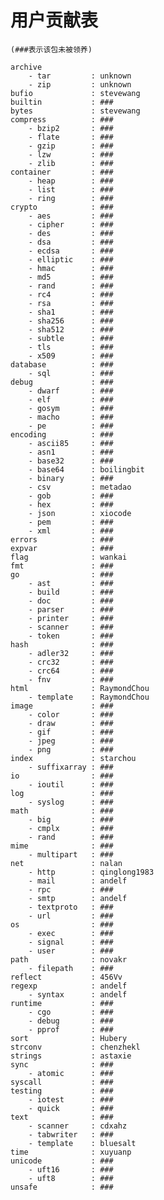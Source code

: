 # 用户贡献表
	(###表示该包未被领养)
	
	archive
		- tar         : unknown
		- zip         : unknown
	bufio             : stevewang
	builtin           : ###
	bytes             : stevewang
	compress          : ###
		- bzip2       : ###
		- flate       : ###
		- gzip        : ###
		- lzw         : ###
		- zlib        : ###
	container         : ###
		- heap        : ###
		- list        : ###
		- ring        : ###
	crypto            : ###
		- aes         : ###
		- cipher      : ###
		- des         : ###
		- dsa         : ###
		- ecdsa       : ###
		- elliptic    : ###
		- hmac        : ###
		- md5         : ###
		- rand        : ###
		- rc4         : ###
		- rsa         : ###
		- sha1        : ###
		- sha256      : ###
		- sha512      : ###
		- subtle      : ###
		- tls         : ###
		- x509        : ###
	database          : ###
		- sql         : ###
	debug             : ###
		- dwarf       : ###
		- elf         : ###
		- gosym       : ###
		- macho       : ###
		- pe          : ###
	encoding          : ###
		- ascii85     : ###
		- asn1        : ###
		- base32      : ###
		- base64      : boilingbit
		- binary      : ###
		- csv         : metadao
		- gob         : ###
		- hex         : ###
		- json        : xiocode
		- pem         : ###
		- xml         : ###
	errors            : ###
	expvar            : ###
	flag              : wankai
	fmt               : ###
	go                : ###
		- ast         : ###
		- build       : ###
		- doc         : ###
		- parser      : ###
		- printer     : ###
		- scanner     : ###
		- token       : ###
	hash              : ###
		- adler32     : ###
		- crc32       : ###
		- crc64       : ###
		- fnv         : ###
	html              : RaymondChou
		- template    : RaymondChou
	image             : ###
		- color       : ###
		- draw        : ###
		- gif         : ###
		- jpeg        : ###
		- png         : ###
	index             : starchou
		- suffixarray : ###
	io                : ###
		- ioutil      : ###
	log               : ###
		- syslog      : ###
	math              : ###
		- big         : ###
		- cmplx       : ###
		- rand        : ###
	mime              : ###
		- multipart   : ###
	net               : nalan
		- http        : qinglong1983
		- mail        : andelf
		- rpc         : ###
		- smtp        : andelf
		- textproto   : ###
		- url         : ###
	os                : ###
		- exec        : ###
		- signal      : ###
		- user        : ###
	path              : novakr
		- filepath    : ###
	reflect           : 456Vv
	regexp            : andelf
		- syntax      : andelf
	runtime           : ###
		- cgo         : ###
		- debug       : ###
		- pprof       : ###
	sort              : Hubery
	strconv           : chenzhekl
	strings           : astaxie
	sync              : ###
		- atomic      : ###
	syscall           : ###
	testing           : ###
		- iotest      : ###
		- quick       : ###
	text              : ###
		- scanner     : cdxahz
		- tabwriter   : ###
		- template    : bluesalt
	time              : xuyuanp
	unicode           : ###
		- uft16       : ###
		- uft8        : ###
	unsafe            : ###
